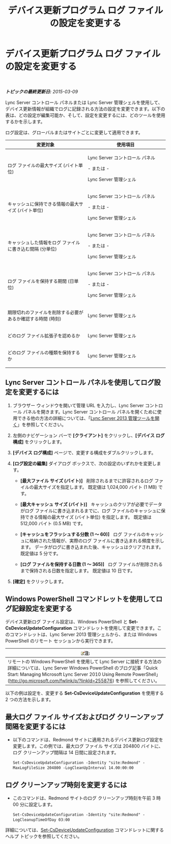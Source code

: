 ﻿---
title: デバイス更新プログラム ログ ファイルの設定を変更する
TOCTitle: デバイス更新プログラム ログ ファイルの設定を変更する
ms:assetid: 9b57f126-1853-43b3-bbd4-06401e6498bd
ms:mtpsurl: https://technet.microsoft.com/ja-jp/library/Gg182554(v=OCS.15)
ms:contentKeyID: 48273006
ms.date: 05/19/2016
mtps_version: v=OCS.15
ms.translationtype: HT
---

# デバイス更新プログラム ログ ファイルの設定を変更する

 

_**トピックの最終更新日:** 2015-03-09_

Lync Server コントロール パネルまたは Lync Server 管理シェルを使用して、デバイス更新情報が組織でログに記録される方法の設定を変更できます。以下の表は、どの設定が編集可能か、そして、設定を変更するには、どのツールを使用するかを示します。

ログ設定は、グローバルまたはサイトごとに変更して適用できます。


<table>
<colgroup>
<col style="width: 50%" />
<col style="width: 50%" />
</colgroup>
<thead>
<tr class="header">
<th>変更対象</th>
<th>使用項目</th>
</tr>
</thead>
<tbody>
<tr class="odd">
<td><p>ログ ファイルの最大サイズ (バイト単位)</p></td>
<td><p>Lync Server コントロール パネル</p>
<p>- または -</p>
<p>Lync Server 管理シェル</p></td>
</tr>
<tr class="even">
<td><p>キャッシュに保持できる情報の最大サイズ (バイト単位)</p></td>
<td><p>Lync Server コントロール パネル</p>
<p>- または -</p>
<p>Lync Server 管理シェル</p></td>
</tr>
<tr class="odd">
<td><p>キャッシュした情報をログ ファイルに書き込む間隔 (分単位)</p></td>
<td><p>Lync Server コントロール パネル</p>
<p>- または -</p>
<p>Lync Server 管理シェル</p></td>
</tr>
<tr class="even">
<td><p>ログ ファイルを保持する期間 (日単位)</p></td>
<td><p>Lync Server コントロール パネル</p>
<p>- または -</p>
<p>Lync Server 管理シェル</p></td>
</tr>
<tr class="odd">
<td><p>期限切れのファイルを削除する必要があるか確認する時間 (時刻)</p></td>
<td><p>Lync Server 管理シェル</p></td>
</tr>
<tr class="even">
<td><p>どのログ ファイル拡張子を認めるか</p></td>
<td><p>Lync Server 管理シェル</p></td>
</tr>
<tr class="odd">
<td><p>どのログ ファイルの種類を保持するか</p></td>
<td><p>Lync Server 管理シェル</p></td>
</tr>
</tbody>
</table>


## Lync Server コントロール パネルを使用してログ設定を変更するには

1.  ブラウザー ウィンドウを開いて管理 URL を入力し、Lync Server コントロール パネルを開きます。Lync Server コントロール パネルを開くために使用できる他の方法の詳細については、「[Lync Server 2013 管理ツールを開く](lync-server-2013-open-lync-server-administrative-tools.md)」を参照してください。

2.  左側のナビゲーション バーで **\[クライアント\]** をクリックし、**\[デバイス ログ構成\]** をクリックします。

3.  **\[デバイス ログ構成\]** ページで、変更する構成をダブルクリックします。

4.  **\[ログ設定の編集\]** ダイアログ ボックスで、次の設定のいずれかを変更します。
    
      - **\[最大ファイル サイズ (バイト)\]**   削除されるまでに許容されるログ ファイルの最大サイズを指定します。 既定値は 1,024,000 バイト (1 MB) です。
    
      - **\[最大キャッシュ サイズ (バイト)\]**   キャッシュのクリアが必要でデータがログ ファイルに書き込まれるまでに、ログ ファイルのキャッシュに保持できる情報の最大サイズ (バイト単位) を指定します。 既定値は 512,000 バイト (0.5 MB) です。
    
      - **\[キャッシュをフラッシュする分数 (1 ～ 60)\]**   ログ ファイルのキャッシュに格納された情報が、実際のログ ファイルに書き込まれる頻度を示します。 データがログに書き込まれた後、キャッシュはクリアされます。 既定値は 5 分です。
    
      - **\[ログ ファイルを保持する日数 (1 ～ 365)\]**   ログ ファイルが削除されるまで保持される日数を指定します。 既定値は 10 日です。

5.  **\[確定\]** をクリックします。

## Windows PowerShell コマンドレットを使用してログ記録設定を変更する

デバイス更新ログ ファイル設定は、Windows PowerShell と **Set-CsDeviceUpdateConfiguration** コマンドレットを使用して変更できます。このコマンドレットは、Lync Server 2013 管理シェルから、または Windows PowerShell のリモート セッションから実行できます。

<table>
<thead>
<tr class="header">
<th><img src="images/Gg412781.note(OCS.15).gif" title="note" alt="note" />注:</th>
</tr>
</thead>
<tbody>
<tr class="odd">
<td>リモートの Windows PowerShell を使用して Lync Server に接続する方法の詳細については、Lync Server Windows PowerShell のブログ記事「Quick Start: Managing Microsoft Lync Server 2010 Using Remote PowerShell」 (<a href="http://go.microsoft.com/fwlink/p/?linkid=255876">http://go.microsoft.com/fwlink/p/?linkId=255876</a>) を参照してください。</td>
</tr>
</tbody>
</table>


以下の例は設定を、変更する **Set-CsDeviceUpdateConfiguration** を使用する 2 つの方法を示します。

## 最大ログ ファイル サイズおよびログ クリーンアップ間隔を変更するには

  - 以下のコマンドは、Redmond サイトに適用されるデバイス更新ログ設定を変更します。この例では、最大ログ ファイル サイズは 204800 バイトに、ログ クリーンアップ間隔は 14 日間に設定されます。
    
        Set-CsDeviceUpdateConfiguration -Identity "site:Redmond" -MaxLogFileSize 204800 -LogCleanUpInterval 14.00:00:00

## ログ クリーンアップ時刻を変更するには

  - このコマンドは、Redmond サイトのログ クリーンアップ時刻を午前 3 時 00 分に設定します。
    
        Set-CsDeviceUpdateConfiguration -Identity "site:Redmond" -LogCleanupTimeOfDay 03:00

詳細については、[Set-CsDeviceUpdateConfiguration](https://docs.microsoft.com/en-us/powershell/module/skype/Set-CsDeviceUpdateConfiguration) コマンドレットに関するヘルプ トピックを参照してください。


